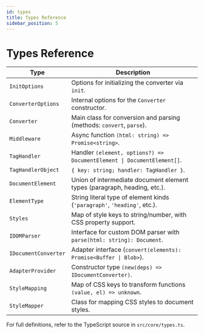 ```yaml
---
id: types
title: Types Reference
sidebar_position: 5
---
```


# Types Reference

| Type                  | Description                                                              |
|-----------------------|--------------------------------------------------------------------------|
| `InitOptions`         | Options for initializing the converter via `init`.                       |
| `ConverterOptions`    | Internal options for the `Converter` constructor.                        |
| `Converter`           | Main class for conversion and parsing (methods: `convert`, `parse`).     |
| `Middleware`          | Async function `(html: string) => Promise<string>`.                     |
| `TagHandler`          | Handler `(element, options?) => DocumentElement \| DocumentElement[]`.   |
| `TagHandlerObject`    | `{ key: string; handler: TagHandler }`.                                  |
| `DocumentElement`     | Union of intermediate document element types (paragraph, heading, etc.). |
| `ElementType`         | String literal type of element kinds (`'paragraph'`, `'heading'`, etc.).|
| `Styles`              | Map of style keys to string/number, with CSS property support.           |
| `IDOMParser`          | Interface for custom DOM parser with `parse(html: string): Document`.    |
| `IDocumentConverter`  | Adapter interface (`convert(elements): Promise<Buffer \| Blob>`).        |
| `AdapterProvider`     | Constructor type `(new(deps) => IDocumentConverter)`.                    |
| `StyleMapping`        | Map of CSS keys to transform functions `(value, el) => unknown`.         |
| `StyleMapper`         | Class for mapping CSS styles to document styles.                         |

For full definitions, refer to the TypeScript source in `src/core/types.ts`.